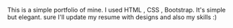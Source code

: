 This is a simple portfolio of mine. I used HTML , CSS , Bootstrap. It's simple but elegant.
sure I'll update my resume with designs and also my skills :)
